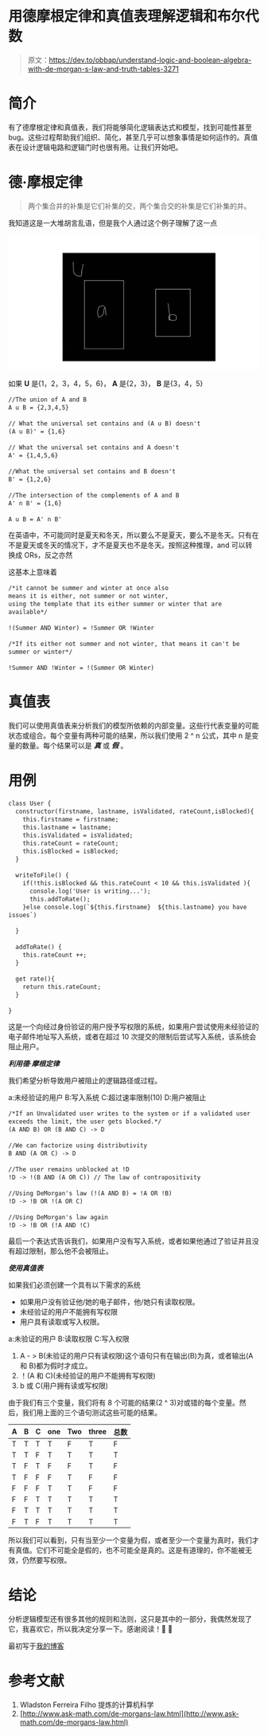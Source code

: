 # 用德摩根定律和真值表理解逻辑和布尔代数

> 原文：<https://dev.to/obbap/understand-logic-and-boolean-algebra-with-de-morgan-s-law-and-truth-tables-3271>

# 简介

有了德摩根定律和真值表，我们将能够简化逻辑表达式和模型，找到可能性甚至 bug。这些过程帮助我们组织、简化，甚至几乎可以想象事情是如何运作的。真值表在设计逻辑电路和逻辑门时也很有用。让我们开始吧。

# 德·摩根定律

> 两个集合并的补集是它们补集的交，两个集合交的补集是它们补集的并。

我知道这是一大堆胡言乱语，但是我个人通过这个例子理解了这一点

[![Image for De Morgan](img/9c6d13c4bfb4773a8df938d5794efdf2.png)](https://res.cloudinary.com/practicaldev/image/fetch/s--eiKvWQkQ--/c_limit%2Cf_auto%2Cfl_progressive%2Cq_auto%2Cw_880/https://res.cloudinary.com/pbaba/image/upload/v1555733838/set_m4qev9.jpg)

如果 **U** 是{1，2，3，4，5，6}， **A** 是{2，3}， **B** 是{3，4，5}

```
//The union of A and B
A u B = {2,3,4,5}

// What the universal set contains and (A u B) doesn't
(A u B)' = {1,6}

// What the universal set contains and A doesn't
A' = {1,4,5,6} 

//What the universal set contains and B doesn't
B' = {1,2,6}

//The intersection of the complements of A and B
A' n B' = {1,6} 

A u B = A' n B' 
```

在英语中，不可能同时是夏天和冬天，所以要么不是夏天，要么不是冬天。只有在不是夏天或冬天的情况下，才不是夏天也不是冬天。按照这种推理，and 可以转换成 ORs，反之亦然

这基本上意味着

```
/*it cannot be summer and winter at once also 
means it is either, not summer or not winter, 
using the template that its either summer or winter that are available*/

!(Summer AND Winter) = !Summer OR !Winter

/*If its either not summer and not winter, that means it can't be summer or winter*/

!Summer AND !Winter = !(Summer OR Winter) 
```

# 真值表

我们可以使用真值表来分析我们的模型所依赖的内部变量。这些行代表变量的可能状态或组合。每个变量有两种可能的结果，所以我们使用 2 ^ n 公式，其中 n 是变量的数量。每个结果可以是 ***真*** 或 ***假*** 。

# 用例

```
class User {
  constructor(firstname, lastname, isValidated, rateCount,isBlocked){
    this.firstname = firstname;
    this.lastname = lastname;
    this.isValidated = isValidated;
    this.rateCount = rateCount;
    this.isBlocked = isBlocked;
  }

  writeToFile() {
    if(!this.isBlocked && this.rateCount < 10 && this.isValidated ){
      console.log('User is writing...');
      this.addToRate();
    }else console.log(`${this.firstname}  ${this.lastname} you have issues`)

  }

  addToRate() {
    this.rateCount ++;
  }

  get rate(){
    return this.rateCount;
  }

} 
```

这是一个向经过身份验证的用户授予写权限的系统，如果用户尝试使用未经验证的电子邮件地址写入系统，或者在超过 10 次提交的限制后尝试写入系统，该系统会阻止用户。

***利用德·摩根定律***

我们希望分析导致用户被阻止的逻辑路径或过程。

a:未经验证的用户
B:写入系统
C:超过速率限制(10)
D:用户被阻止

```
/*If an Unvalidated user writes to the system or if a validated user exceeds the limit, the user gets blocked.*/
(A AND B) OR (B AND C) -> D

//We can factorize using distributivity
B AND (A OR C) -> D

//The user remains unblocked at !D
!D -> !(B AND (A OR C)) // The law of contrapositivity

//Using DeMorgan's law (!(A AND B) = !A OR !B)
!D -> !B OR !(A OR C)

//Using DeMorgan's law again
!D -> !B OR (!A AND !C) 
```

最后一个表达式告诉我们，如果用户没有写入系统，或者如果他通过了验证并且没有超过限制，那么他不会被阻止。

***使用真值表***

如果我们必须创建一个具有以下需求的系统

*   如果用户没有验证他/她的电子邮件，他/她只有读取权限。
*   未经验证的用户不能拥有写权限
*   用户具有读取或写入权限。

a:未验证的用户
B:读取权限
C:写入权限

1.  A - > B(未验证的用户只有读权限)这个语句只有在输出(B)为真，或者输出(A 和 B)都为假时才成立。
2.  ！(A 和 C)(未经验证的用户不能拥有写权限)
3.  b 或 C(用户拥有读或写权限)

由于我们有三个变量，我们将有 8 个可能的结果(2 ^ 3)对或错的每个变量。然后，我们用上面的三个语句测试这些可能的结果。

| A | B | C | one | Two | three | 总数 |
| --- | --- | --- | --- | --- | --- | --- |
| T | T | T | T | F | T | F |
| T | T | F | T | T | T | T |
| T | F | T | F | F | T | F |
| T | F | F | F | T | F | F |
| F | F | F | T | T | F | F |
| F | F | T | T | T | T | T |
| F | T | T | T | T | T | T |
| F | T | F | T | T | T | T |

所以我们可以看到，只有当至少一个变量为假，或者至少一个变量为真时，我们才有真值。它们不可能全是假的，也不可能全是真的。这是有道理的，你不能被无效，仍然要写权限。

# 结论

分析逻辑模型还有很多其他的规则和法则，这只是其中的一部分，我偶然发现了它，我喜欢它，所以我决定分享一下。感谢阅读！🌹 🌹

最初写于[我的博客](https://paschal.dev/understand-logic-and-boolean-algebra-with-de-morgan-s-law-and-truth-tables)

# 参考文献

1.  Wladston Ferreira Filho 提炼的计算机科学
2.  [http://www.ask-math.com/de-morgans-law.html](http://www.ask-math.com/de-morgans-law.html)